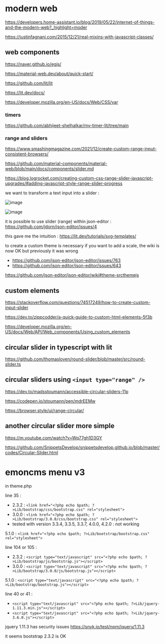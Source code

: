 # modern web

https://developers.home-assistant.io/blog/2019/05/22/internet-of-things-and-the-modern-web?_highlight=moder

https://justinfagnani.com/2015/12/21/real-mixins-with-javascript-classes/

## web components

https://naver.github.io/egjs/

https://material-web.dev/about/quick-start/

https://github.com/lit/lit

https://lit.dev/docs/

https://developer.mozilla.org/en-US/docs/Web/CSS/var

### timers

https://github.com/abhijeet-shelhalkar/my-timer-lit/tree/main

### range and sliders

https://www.smashingmagazine.com/2021/12/create-custom-range-input-consistent-browsers/

https://github.com/material-components/material-web/blob/main/docs/components/slider.md

https://blog.logrocket.com/creating-custom-css-range-slider-javascript-upgrades/#adding-javascript-style-range-slider-progress

we want to transform a text input into a slider :

![image](https://github.com/user-attachments/assets/b596ae64-51d2-4ccd-aada-db41ff28fad4)


![image](https://github.com/user-attachments/assets/ab32cf70-265d-4fbb-8c2d-09459fecf24f)


it is possible to use slider (range) within json-editor : https://github.com/jdorn/json-editor/issues/4

this gave me the intuition : https://lit.dev/tutorials/svg-templates/

to create a custom theme is necessary if you want to add a scale, the wiki is now OK but previously it was wrong

- https://github.com/json-editor/json-editor/issues/763
- https://github.com/json-editor/json-editor/issues/643

https://github.com/json-editor/json-editor/wiki#theme-srcthemejs

## custom elements

https://stackoverflow.com/questions/74517249/how-to-create-custom-input-slider

https://dev.to/zippcodder/a-quick-guide-to-custom-html-elements-5f3b

https://developer.mozilla.org/en-US/docs/Web/API/Web_components/Using_custom_elements

## circular slider in typescript with lit

https://github.com/thomasloven/round-slider/blob/master/src/round-slider.ts

## circular sliders using `<input type="range" />`

https://dev.to/madsstoumann/accessible-circular-sliders-11p

https://codepen.io/stoumann/pen/mdrEEMw

https://browser.style/ui/range-circular/

## another circular slider more simple

https://m.youtube.com/watch?v=Wq77gh1D3GY

https://github.com/SnippetsDevelop/snippetsdevelop.github.io/blob/master/codes/Circular-Slider.html

# emoncms menu v3

in theme.php

line 35 :
- 2.3.2 : `<link href="<?php echo $path; ?>Lib/bootstrap/css/bootstrap.css" rel="stylesheet">`
- 3.0.0 : `<link href="<?php echo $path; ?>Lib/bootstrap/3.0.0/css/bootstrap.css" rel="stylesheet">`
- tested with version 3.3.4, 3.3.5, 3.3.7, 4.0.0, 4.2.0 : not working

5.1.0 : `<link href="<?php echo $path; ?>Lib/bootstrap/bootstrap.css" rel="stylesheet">`

line 104 or 105 :
- 2.3.2 :   `<script type="text/javascript" src="<?php echo $path; ?>Lib/bootstrap/js/bootstrap.js"></script>`
- 3.0.0 :   `<script type="text/javascript" src="<?php echo $path; ?>Lib/bootstrap/3.0.0/js/bootstrap.js"></script>`

5.1.0 : `<script type="text/javascript" src="<?php echo $path; ?>Lib/bootstrap/bootstrap.js"></script>`


line 40 or 41 : 
- `<script type="text/javascript" src="<?php echo $path; ?>Lib/jquery-1.11.3.min.js"></script>`
- `<script type="text/javascript" src="<?php echo $path; ?>Lib/jquery-3.6.0.js"></script>`

jquery 1.11.3 has security issues
https://snyk.io/test/npm/jquery/1.11.3

it seems bootstrap 2.3.2 is OK
